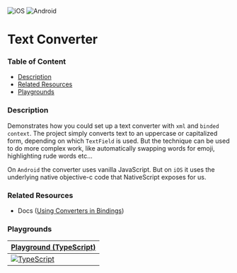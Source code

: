 [JavaScript]: https://img.shields.io/badge/JavaScript-%E2%9C%93-F7DF1E.svg?logo=JavaScript&logoColor=F7DF1E&labelColor=000000
[TypeScript]: https://img.shields.io/badge/TypeScript-%E2%9C%93-007ACC.svg?logo=TypeScript&logoColor=007ACC&labelColor=000000
[Vue]: https://img.shields.io/badge/Vue.js-%E2%9C%93-4FC08D.svg?logo=Vue.js&logoColor=4FC08D&labelColor=000000
[Angular]: https://img.shields.io/badge/Angular-%E2%9C%93-DD0031.svg?logo=Angular&logoColor=DD0031&labelColor=000000
[iOS]: https://img.shields.io/badge/ios-%E2%9C%93-949393.svg?logo=apple&logoColor=white
[Android]: https://img.shields.io/badge/android-%E2%9C%93-949393.svg?logo=android&logoColor=white

<!-- Update the Playground links below that match your language implementation. -->
[Playground (JavaScript)]: https://play.nativescript.org
[Playground (TypeScript)]: https://play.nativescript.org/?template=play-tsc&id=rVp750&v=2
[Playground (Vue)]: https://play.nativescript.org
[Playground (Angular)]: https://play.nativescript.org


<!-- Uncomments the below platform image tags that this project supports. -->
![iOS]
![Android]


<!-- Replace with the name of this project. Should match the folder name. -->
# Text Converter


### Table of Content
  * [Description](#description)
  * [Related Resources](#related-resources)
  * [Playgrounds](#playgrounds)


### Description
<!-- Describe the project. -->
Demonstrates how you could set up a text converter with `xml` and `binded context`. The project simply converts text to an uppercase or capitalized form, depending on which `TextField` is used. But the technique can be used to do more complex work, like automatically swapping words for emoji, highlighting rude words etc...

On `Android` the converter uses vanilla JavaScript. But on `iOS` it uses the underlying native objective-c code that NativeScript exposes for us.

### Related Resources
<!--
Reference any related resources here. These could include;
 * Existing video or blog tutorials that create the same project, or inspired it.
 * A live website or app using the behaviour, style, etc.., the app is trying to replicate.
 * Or perhaps a design from somewhere like dribbble.com inspired the project.
-->
- Docs ([Using Converters in Bindings](https://docs.nativescript.org/core-concepts/data-binding#using-converters-in-bindings))


### Playgrounds
<!-- Uncomment the table(s) bellow that match your implementation. -->

<!--
| [Playground (JavaScript)] |
| --- |
| [![JavaScript]][Playground (JavaScript)] |
-->


| [Playground (TypeScript)] |
| --- |
| [![TypeScript]][Playground (TypeScript)] |


<!--
| [Playground (Angular)] |
| --- |
| [![Angular]][Playground (Angular)] |
-->

<!--
| [Playground (Vue)] |
| --- |
| [![Vue]][Playground (Vue)] |
-->
